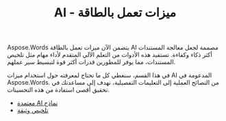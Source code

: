 ﻿---
title: AI - ميزات تعمل بالطاقة
second_title: Aspose.Words ل .NET
articleTitle: AI - ميزات تعمل بالطاقة
linktitle: AI - ميزات تعمل بالطاقة
type: docs
weight: 35
description: "Aspose.Words إلى عن على .NET يقدم أدوات تعمل بالطاقة AI مثل تلخيص المستندات لتعزيز الكفاءة. تعرف على كيفية استخدام الميزات التي تعمل بالطاقة AI مع النصائح والإرشادات التفصيلية."
url: /ar/net/ai-powered-features/
timestamp: 2024-11-26-12-00-00
---

Aspose.Words يتضمن الآن ميزات تعمل بالطاقة AI مصممة لجعل معالجة المستندات أكثر ذكاء وكفاءة. تستفيد هذه الأدوات من التعلم الآلي المتقدم لأداء مهام مثل تلخيص المستندات، مما يوفر للمطورين قدرات أكثر قوة لتبسيط سير عملهم.

في هذا القسم، سنغطي كل ما تحتاج لمعرفته حول استخدام ميزات AI المدعومة في Aspose.Words. من النصائح العملية إلى التعليمات التفصيلية، نهدف إلى مساعدتك في تحقيق أقصى استفادة من هذه التحسينات.

* [معتمدة AI نماذج](/words/net/supported-ai-models/)
* [تلخيص وثيقة](/words/net/summarize-a-document/)

